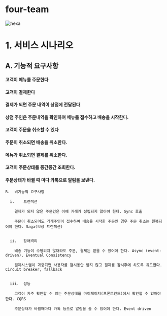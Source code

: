 # four-team

![hexa](https://user-images.githubusercontent.com/88864456/133198600-1aac2164-16a5-4024-b415-774202b3a422.png)


# 1. 서비스 시나리오 

##    A.	기능적 요구사항

####    고객이 메뉴를 주문한다
####    고객이 결제한다
####    결제가 되면 주문 내역이 상점에 전달된다
####    상점 주인은 주문내역을 확인하여 메뉴를 접수하고 배송을 시작한다.
####    고객이 주문을 취소할 수 있다
####    주문이 취소되면 배송을 취소한다.
####    메뉴가 취소되면 결제를 취소한다.
####    고객이 주문상태를 중간중간 조회한다.
####    주문상태가 바뀔 때 마다 카톡으로 알림을 보낸다.


    B.	비기능적 요구사항

      i.	트랜잭션

        결제가 되지 않은 주문건은 아예 거래가 성립되지 않아야 한다. Sync 호출

        주문이 취소되어도 가게주인이 접수하여 배송을 시작한 주문인 경우 주문 취소는 원복되어야 한다. Saga(보상 트랜잭션)


      ii.	장애격리

        배송 기능이 수행되지 않더라도 주문, 결제는 받을 수 있어야 한다. Async (event-driven), Eventual Consistency

        결제시스템이 과중되면 사용자를 잠시동안 받지 않고 결제를 잠시후에 하도록 유도한다. Circuit breaker, fallback


      iii.	성능

        고객이 자주 확인할 수 있는 주문상태를 마이페이지(프론트엔드)에서 확인할 수 있어야 한다. CQRS

        주문상태가 바뀔때마다 카톡 등으로 알림을 줄 수 있어야 한다. Event driven

